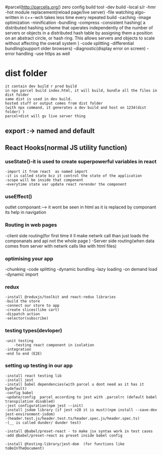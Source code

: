 #parcel(http://parceljs.org/) zero config build tool
-dev build
-local s/r
-hmr -hot module replacement(reload page/live server)
-file watching algo-written in c++-wch takes less time every repeated build
-caching
-image optimization
-minification
-bundling
-compress
-consistent hashing(
        a distributed hashing scheme that operates independently of the number of servers or objects in a distributed hash table by assigning them a position on an abstract circle, or hash ring. This allows servers and objects to scale without affecting the overall system
    )
-code splitting
-differential bundling(support older browsers)
-diagnostic(display error on screen)
-error handling
-use https as well


# dist folder 
    it contain dev build r prod build
    in npx parcel build index.html, it will build, bundle all the files in dist folder
    same dist is used in dev build.
    hosted stuff or output comes from dist folder
    (with npx command, it generates a dev build and host on 1234(dist folder) )
    parcel+dist will gv live server thing



## export :-> named and default
## React Hooks(normal JS utility function)
### useState()-it is used to create superpowerful variables in react
    -import it from react  as named import
    -it is called state bcz it control the state of the application
    -scope will be inside that component
    -everytime state var update react rerender the component 

### useEffect()

outlet componant:-->
it wont be seen in html as it is replaced by componant
its help in navigation


### Routing in web pages
-client side routing(for first time it ll make netwrk call than just loads the componanats  and api not the whole page )
-Server side routing(when data comes from server with netwrk calls like with html files)



### optimising your app
-chunking
-code splitting
-dynamic bundling
-lazy loading
-on demand load
-dynamic import



### redux
    -install @reduxjs/toolkit and react-redux libraries
    -build the store
    -connect our store to app
    -create slices(like cart)
    -dispatch action
    -selector(subscribe)


### testing types(devloper)
    -unit testing
        -testing react component in isolation
    -integration 
    -end to end (E2E)

### setting up testing in our app
    -install react testing lib
    -install jest
    -install babel dependencies(with parcel u dont need as it has it bydefault)
    -config babel 
    -update/config  parcel according to jest with .parcelrc (default babel transpilation disabled)
    -jest configuration(npm jest --init)
    -install jsdom library (if jest >28 it is must)(npm install --save-dev jest-environment-jsdom)
    -(header.test.js/header.test.ts/header.spec.js/header.spec.ts)
    -(__ is called dunder/ dunder test)

    -install @babel/preset-react - to make jsx syntax work in test cases
    -add @babel/preset-react as preset inside babel config

    -install @testing-library/jest-dom  (for functions like toBeInTheDocument)

